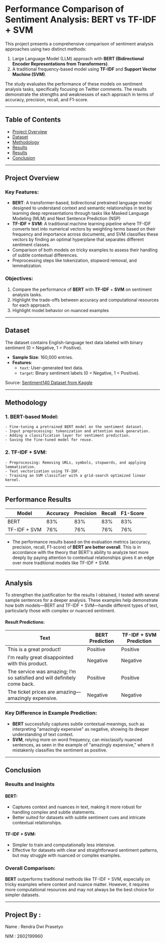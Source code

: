 
# Performance Comparison of Sentiment Analysis: BERT vs TF-IDF + SVM

This project presents a comprehensive comparison of sentiment analysis approaches using two distinct methods:
1. Large Language Model (LLM) approach with **BERT (Bidirectional Encoder Representations from Transformers)**.
2. A traditional frequency-based model using **TF-IDF** and **Support Vector Machine (SVM)**.

The study evaluates the performance of these models on sentiment analysis tasks, specifically focusing on Twitter comments. The results demonstrate the strengths and weaknesses of each approach in terms of accuracy, precision, recall, and F1-score.

---

## Table of Contents
- [Project Overview](#project-overview)
- [Dataset](#dataset)
- [Methodology](#methodology)
- [Results](#Performance-Results)
- [Results](#Analysis)
- [Conclusion](#conclusion)

---

## Project Overview
### Key Features:
- **BERT**: A transformer-based, bidirectional pretrained language model designed to understand context and semantic relationships in text by learning deep representations through tasks like Masked Language Modeling (MLM) and Next Sentence Prediction (NSP)
- **TF-IDF + SVM**: A traditional machine learning pipeline where TF-IDF converts text into numerical vectors by weighting terms based on their frequency and importance across documents, and SVM classifies these vectors by finding an optimal hyperplane that separates different sentiment classes.
- Comparison of both models on tricky examples to assess their handling of subtle contextual differences.
- Preprocessing steps like tokenization, stopword removal, and lemmatization.
  
### Objectives:
1. Compare the performance of **BERT** with **TF-IDF** + **SVM** on sentiment analysis tasks.
2. Highlight the trade-offs between accuracy and computational resources for each approach.
3. Highlight model behavior on nuanced examples

---

## Dataset
The dataset contains English-language text data labeled with binary sentiment (0 = Negative, 1 = Positive).

- **Sample Size**: 160,000 entries.
- **Features**:
  - `text`: User-generated text data.
  - `target`: Binary sentiment labels (0 = Negative, 1 = Positive).

Source: [Sentiment140 Dataset from Kaggle](https://www.kaggle.com/datasets/kazanova/sentiment140)

---

## Methodology
### 1. **BERT-based Model**:
    - Fine-tuning a pretrained BERT model on the sentiment dataset.
    - Input preprocessing: tokenization and attention mask generation.
    - Adding a classification layer for sentiment prediction.
    - Saving the fine-tuned model for reuse.

### 2. **TF-IDF + SVM**:
    - Preprocessing: Removing URLs, symbols, stopwords, and applying lemmatization.
    - Text vectorization using TF-IDF.
    - Training an SVM classifier with a grid-search optimized linear kernel.

---

## Performance Results
| Model          | Accuracy | Precision | Recall | F1-Score |
|----------------|----------|-----------|--------|----------|
| BERT           | 83%      | 83%       | 83%    | 83%      |
| TF-IDF + SVM   | 76%      | 76%       | 76%    | 76%      |

- The performance results based on the evaluation metrics (accuracy, precision, recall, F1-score) of **BERT are better overall**. This is in accordance with the theory that BERT's ability to analyze text more deeply by paying attention to contextual relationships gives it an edge over more traditional models like TF-IDF + SVM.

---
## Analysis
To strengthen the justification for the results I obtained, I tested with several sample sentences for a deeper analysis. These examples help demonstrate how both models—BERT and TF-IDF + SVM—handle different types of text, particularly those with complex or nuanced sentiment.


#### Result Predictions:
| Text | BERT Prediction | TF-IDF + SVM Prediction |
|------|----------------|---------------|
| This is a great product! | Positive | Positive |
| I'm really great disappointed with this product. | Negative | Negative |
| The service was amazing; I’m so satisfied and will definitely come back. | Positive | Positive |
| The ticket prices are amazing—amazingly expensive. | Negative | Negative |

### Key Difference in Example Prediction:
- **BERT** successfully captures subtle contextual meanings, such as interpreting "amazingly expensive" as negative, showing its deeper understanding of text context.
- **SVM**, relying more on word frequency, can misclassify nuanced sentences, as seen in the example of "amazingly expensive," where it mistakenly classifies the sentiment as positive.
---

## Conclusion 
### Results and Insights
#### BERT:
- Captures context and nuances in text, making it more robust for handling complex and subtle statements.
- Better suited for datasets with subtle sentiment cues and intricate contextual relationships.
#### TF-IDF + SVM:
- Simpler to train and computationally less intensive.
- Effective for datasets with clear and straightforward sentiment patterns, but may struggle with nuanced or complex examples.
### Overall Comparison:
**BERT** outperforms traditional methods like TF-IDF + SVM, especially on tricky examples where context and nuance matter. However, it requires more computational resources and may not always be the best choice for simpler datasets.

---
## Project By : 
Name : Rendra Dwi Prasetyo

NIM  : 2602199960


